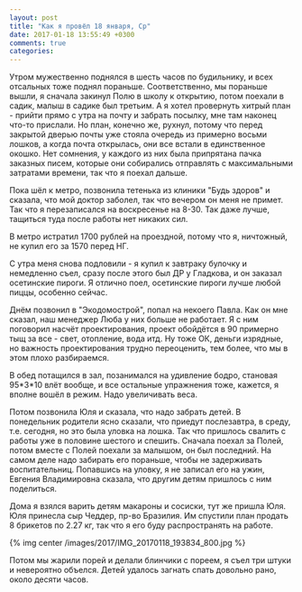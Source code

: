 ```yaml
---
layout: post
title: "Как я провёл 18 января, Ср"
date: 2017-01-18 13:55:49 +0300
comments: true
categories: 
---
```

Утром мужественно поднялся в шесть часов по будильнику, и всех отсальных тоже поднял пораньше. Соответственно, мы пораньше вышли, я сначала закинул Полю в школу к открытию, потом поехали в садик, малыш  в садике был третьим. А я хотел провернуть хитрый план - прийти прямо с утра на почту и забрать посылку, мне там наконец что-то прислали. Но план, конечно же, рухнул, потому что перед закрытой дверью почты уже стояла очередь из примерно восьми лошков, а когда почта открылась, они все встали в единственное окошко. Нет сомнения, у каждого из них была припрятана пачка заказных писем, которые они собирались отправлять с максимальными затратами времени, так что я поехал дальше.

Пока шёл к метро, позвонила тетенька из клиники "Будь здоров" и сказала, что мой доктор заболел, так что вечером он меня не примет. Так что я перезаписался на воскресенье на 8-30. Так даже лучше, тащиться туда после работы нет никаких сил.

В метро истратил 1700 рублей на проездной, потому что я, ничтожный, не купил его за 1570 перед НГ.

С утра меня снова подловили - я купил к завтраку булочку и немедленно съел, сразу после этого был ДР у Гладкова, и он заказал осетинские пироги. Я отлично поел, осетинские пироги лучше любой пиццы, особенно сейчас.

Днём позвонил в "Экодомострой", попал на некоего Павла. Как он мне сказал, наш менеджер Люба у них больше не работает. Я с ним поговорил насчёт проектирования, проект обойдётся в 90 примерно тыщ за все - свет, отопление, вода итд. Ну тоже ОК, деньги изрядные, но важность проектирования трудно переоценить, тем более, что мы в этом плохо разбираемся.

В обед потащился в зал, позанимался на удивление бодро, становая 95\*3\*10 влёт вообще, и все остальные упражнения тоже, кажется, я вполне вошёл в режим. Надо увеличивать веса.

Потом позвонила Юля и сказала, что надо забрать детей. В понедельник родители ясно сказали, что приедут послезавтра, в среду, т.е. сегодня, но это была уловка на лошка. Так что пришлось свалить с работы уже в половине шестого и спешить. Сначала поехал за Полей, потом вместе с Полей поехали за малышом, он был последний. На самом деле надо забирать его пораньше, чтобы не задерживать воспитательниц. Попавшись на уловку, я не записал его на ужин, Евгения Владимировна сказала, что другим детям пришлось с ним поделиться.

Дома я взялся варить детям макароны и сосиски, тут же пришла Юля. Юля принесла сыр Чеддер, пр-во Бразилия. Им спустили план продать 8 брикетов по 2.27 кг, так что я его буду распространять на работе.

{% img center /images/2017/IMG_20170118_193834_800.jpg %}

Потом мы жарили порей и делали блинчики с пореем, я съел три штуки и невероятно объелся. Детей удалось загнать спать довольно рано, около десяти часов.